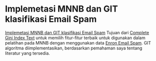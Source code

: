 # Implemetasi MNNB dan GIT klasifikasi Email Spam

[Implemetasi MNNB dan GIT klasifikasi Email Spam](https://socj.telkomuniversity.ac.id/ojs/index.php/indojc/article/view/452)
Tujuan dari [Complete Gini Index Text](https://ieeexplore.ieee.org/document/5542893) untuk memilih fitur-fitur terbaik untuk digunakan dalam pelatihan pada MNNB dengan menggunakan data [Enron Email Spam](https://www.cs.cmu.edu/~enron/). GIT algoritma diimplementasikan, berdasarkan pemahaman saya tentang literatur yang tersedia.
